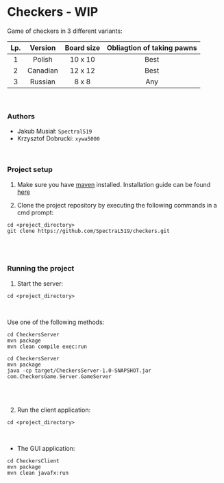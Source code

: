 # Checkers - WIP
Game of checkers in 3 different variants:

| Lp. | Version  | Board size | Obliagtion of taking pawns |
| :-: | :------: | :--------: | :------------------------: |
| 1   | Polish   | 10 x 10    | Best                       |
| 2   | Canadian | 12 x 12    | Best                       |
| 3   | Russian  | 8 x 8      | Any                        | 

<br />

### Authors

* Jakub Musiał: `Spectral519`
* Krzysztof Dobrucki: `xywa5000`

<br />

### Project setup

1. Make sure you have [maven](https://maven.apache.org/download.cgi) installed. Installation guide can be found [here](https://phoenixnap.com/kb/install-maven-windows)

2. Clone the project repository by executing the following commands in a cmd prompt:

```
cd <project_directory>
git clone https://github.com/SpectraL519/checkers.git
```

<br />
<br />


### Running the project

1. Start the server:

```
cd <project_directory>
```

<br />

Use one of the following methods:

```
cd CheckersServer
mvn package
mvn clean compile exec:run
```

```
cd CheckersServer
mvn package
java -cp target/CheckersServer-1.0-SNAPSHOT.jar com.CheckersGame.Server.GameServer
```

<br />
<br />


2. Run the client application:

```
cd <project_directory>
```

<br />

* The GUI application:
```
cd CheckersClient
mvn package
mvn clean javafx:run
```